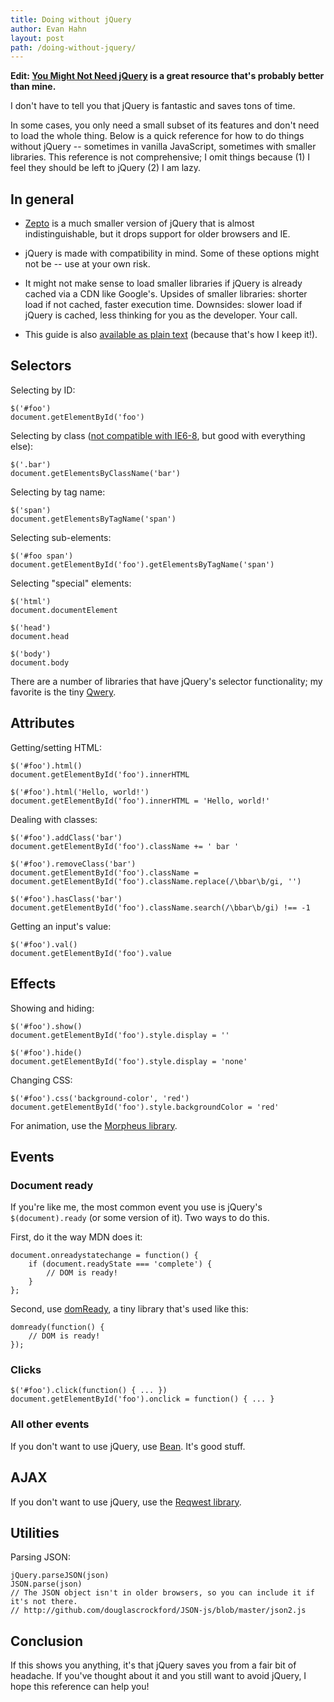 ```yaml
---
title: Doing without jQuery
author: Evan Hahn
layout: post
path: /doing-without-jquery/
---
```


**Edit: [You Might Not Need jQuery][1] is a great resource that's probably better than mine.**

I don't have to tell you that jQuery is fantastic and saves tons of time.

In some cases, you only need a small subset of its features and don't need to load the whole thing. Below is a quick reference for how to do things without jQuery -- sometimes in vanilla JavaScript, sometimes with smaller libraries. This reference is not comprehensive; I omit things because (1) I feel they should be left to jQuery (2) I am lazy.

## In general

- [Zepto][2] is a much smaller version of jQuery that is almost indistinguishable, but it drops support for older browsers and IE.

- jQuery is made with compatibility in mind. Some of these options might not be -- use at your own risk.

- It might not make sense to load smaller libraries if jQuery is already cached via a CDN like Google's. Upsides of smaller libraries: shorter load if not cached, faster execution time. Downsides: slower load if jQuery is cached, less thinking for you as the developer. Your call.

- This guide is also [available as plain text][3] (because that's how I keep it!).

## Selectors

Selecting by ID:

    $('#foo')
    document.getElementById('foo')

Selecting by class ([not compatible with IE6-8][4], but good with everything else):

    $('.bar')
    document.getElementsByClassName('bar')

Selecting by tag name:

    $('span')
    document.getElementsByTagName('span')

Selecting sub-elements:

    $('#foo span')
    document.getElementById('foo').getElementsByTagName('span')

Selecting "special" elements:

    $('html')
    document.documentElement

    $('head')
    document.head

    $('body')
    document.body

There are a number of libraries that have jQuery's selector functionality; my favorite is the tiny [Qwery][5].

## Attributes

Getting/setting HTML:

    $('#foo').html()
    document.getElementById('foo').innerHTML

    $('#foo').html('Hello, world!')
    document.getElementById('foo').innerHTML = 'Hello, world!'

Dealing with classes:

    $('#foo').addClass('bar')
    document.getElementById('foo').className += ' bar '

    $('#foo').removeClass('bar')
    document.getElementById('foo').className = document.getElementById('foo').className.replace(/\bbar\b/gi, '')

    $('#foo').hasClass('bar')
    document.getElementById('foo').className.search(/\bbar\b/gi) !== -1

Getting an input's value:

    $('#foo').val()
    document.getElementById('foo').value

## Effects

Showing and hiding:

    $('#foo').show()
    document.getElementById('foo').style.display = ''

    $('#foo').hide()
    document.getElementById('foo').style.display = 'none'

Changing CSS:

    $('#foo').css('background-color', 'red')
    document.getElementById('foo').style.backgroundColor = 'red'

For animation, use the [Morpheus library][6].

## Events

### Document ready

If you're like me, the most common event you use is jQuery's `$(document).ready` (or some version of it). Two ways to do this.

First, do it the way MDN does it:

    document.onreadystatechange = function() {
        if (document.readyState === 'complete') {
            // DOM is ready!
        }
    };

Second, use [domReady][7], a tiny library that's used like this:

    domready(function() {
        // DOM is ready!
    });

### Clicks

    $('#foo').click(function() { ... })
    document.getElementById('foo').onclick = function() { ... }

### All other events

If you don't want to use jQuery, use [Bean][8]. It's good stuff.

## AJAX

If you don't want to use jQuery, use the [Reqwest library][9].

## Utilities

Parsing JSON:

    jQuery.parseJSON(json)
    JSON.parse(json)
    // The JSON object isn't in older browsers, so you can include it if it's not there.
    // http://github.com/douglascrockford/JSON-js/blob/master/json2.js

## Conclusion

If this shows you anything, it's that jQuery saves you from a fair bit of headache. If you've thought about it and you still want to avoid jQuery, I hope this reference can help you!

[1]: http://youmightnotneedjquery.com/
[2]: http://zeptojs.com/
[3]: https://evanhahn.com/wp-content/uploads/2012/04/doing-without-jquery.txt
[4]: http://caniuse.com/#feat=getelementsbyclassname
[5]: http://github.com/ded/qwery
[6]: http://github.com/ded/morpheus
[7]: http://github.com/ded/domready
[8]: http://github.com/fat/bean
[9]: http://github.com/ded/reqwest
